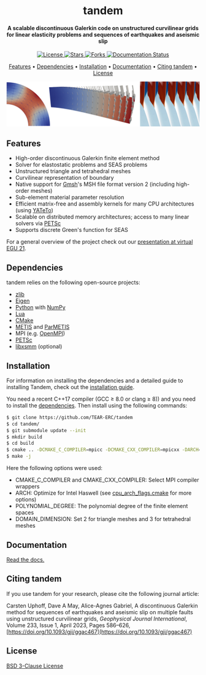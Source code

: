 <h1 align="center">
  tandem
</h1>

<h4 align="center">
	A scalable discontinuous Galerkin code on unstructured curvilinear grids
    for linear elasticity problems and sequences of earthquakes and aseismic slip
 </h4>
 
 <p align="center">
 	<a href="https://opensource.org/licenses/BSD-3-Clause">
    	<img src="https://img.shields.io/badge/License-BSD%203--Clause-blue.svg" alt="License"/>
    </a>
    <a href="https://github.com/TEAR-ERC/tandem/stargazers">
    	<img src="https://img.shields.io/github/stars/TEAR-ERC/tandem" alt="Stars"/>
    </a>
    <a href="https://github.com/TEAR-ERC/tandem/network/members">
    	<img src="https://img.shields.io/github/forks/TEAR-ERC/tandem" alt="Forks"/>
    </a>
  <a href='https://tandem.readthedocs.io/en/latest/?badge=latest'>
    <img src='https://readthedocs.org/projects/tandem/badge/?version=latest' alt='Documentation Status' />
  </a>
</p>

<p align="center">
  <a href="#features">Features</a> •
  <a href="#dependencies">Dependencies</a> •
  <a href="#installation">Installation</a> •
  <a href="#documentation">Documentation</a> •
  <a href="#citing-tandem">Citing tandem</a> •
  <a href="#license">License</a>
</p>

![examples](https://raw.githubusercontent.com/TEAR-ERC/tandem/main/docs/images/banner.png)

## Features

* High-order discontinuous Galerkin finite element method
* Solver for elastostatic problems and SEAS problems
* Unstructured triangle and tetrahedral meshes
* Curvilinear representation of boundary
* Native support for [Gmsh](https://gmsh.info/)'s MSH file format version 2 (including high-order meshes)
* Sub-element material parameter resolution
* Efficient matrix-free and assembly kernels for many CPU architectures (using [YATeTo](https://doi.org/10.1145/3406835))
* Scalable on distributed memory architectures; access to many linear solvers via [PETSc](https://petsc.org)
* Supports discrete Green's function for SEAS

For a general overview of the project check out our [presentation at virtual EGU 21](https://tear-erc.github.io/tandem-egu21/).

## Dependencies

tandem relies on the following open-source projects:
* [zlib](http://www.zlib.net/)
* [Eigen](https://eigen.tuxfamily.org)
* [Python](https://www.python.org) with [NumPy](https://numpy.org/)
* [Lua](https://www.lua.org)
* [CMake](https://www.cmake.org)
* [METIS](http://glaros.dtc.umn.edu/gkhome/metis/metis/overview) and [ParMETIS](http://glaros.dtc.umn.edu/gkhome/metis/parmetis/overview)
* MPI (e.g. [OpenMPI](https://www.open-mpi.org/))
* [PETSc](https://www.petsc.org)
* [libxsmm](https://github.com/hfp/libxsmm) (optional)

## Installation

For information on installing the dependencies and a detailed guide to installing Tandem, check out the [installation guide](https://tandem.readthedocs.io/en/latest/getting-started/installation.html).

You need a recent C++17 compiler (GCC ≥ 8.0 or clang ≥ 8)) and you need to install
the [dependencies](#dependencies).
Then install using the following commands:

```bash
$ git clone https://github.com/TEAR-ERC/tandem
$ cd tandem/
$ git submodule update --init
$ mkdir build
$ cd build
$ cmake .. -DCMAKE_C_COMPILER=mpicc -DCMAKE_CXX_COMPILER=mpicxx -DARCH=hsw -DPOLYNOMIAL_DEGREE=4 -DDOMAIN_DIMENSION=2
$ make -j
```

Here the following options were used:
* CMAKE_C_COMPILER and CMAKE_CXX_COMPILER: Select MPI compiler wrappers
* ARCH: Optimize for Intel Haswell (see [cpu_arch_flags.cmake](https://github.com/TEAR-ERC/tandem/blob/main/cmake/cpu_arch_flags.cmake) for more options)
* POLYNOMIAL_DEGREE: The polynomial degree of the finite element spaces
* DOMAIN_DIMENSION: Set 2 for triangle meshes and 3 for tetrahedral meshes


## Documentation

[Read the docs.](https://tandem.readthedocs.io/)

## Citing tandem

If you use tandem for your research, please cite the following journal article:

Carsten Uphoff, Dave A May, Alice-Agnes Gabriel, A discontinuous Galerkin method for sequences of earthquakes and aseismic slip on multiple faults using unstructured curvilinear grids, *Geophysical Journal International*, Volume 233, Issue 1, April 2023, Pages 586–626, [https://doi.org/10.1093/gji/ggac467](https://doi.org/10.1093/gji/ggac467)

## License

[BSD 3-Clause License](https://github.com/TEAR-ERC/tandem/blob/main/LICENSE.md)
